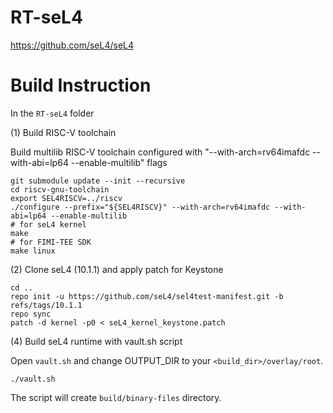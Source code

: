 # RT-seL4

https://github.com/seL4/seL4

Build Instruction
=================

In the `RT-seL4` folder

(1) Build RISC-V toolchain

Build multilib RISC-V toolchain configured with "--with-arch=rv64imafdc --with-abi=lp64 --enable-multilib" flags

```
git submodule update --init --recursive
cd riscv-gnu-toolchain
export SEL4RISCV=../riscv
./configure --prefix="${SEL4RISCV}" --with-arch=rv64imafdc --with-abi=lp64 --enable-multilib
# for seL4 kernel
make
# for FIMI-TEE SDK
make linux
```

(2) Clone seL4 (10.1.1) and apply patch for Keystone

```
cd ..
repo init -u https://github.com/seL4/sel4test-manifest.git -b refs/tags/10.1.1
repo sync
patch -d kernel -p0 < seL4_kernel_keystone.patch
```

(4) Build seL4 runtime with vault.sh script

Open `vault.sh` and change OUTPUT_DIR to your `<build_dir>/overlay/root`.

```
./vault.sh
```

The script will create `build/binary-files` directory.



